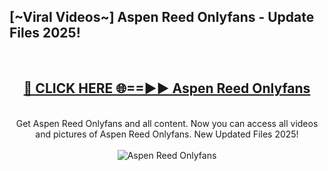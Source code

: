 <h2>[~Viral Videos~] Aspen Reed Onlyfans - Update Files 2025!</h2>
<br>
<div align="center">
<h2><a href="https://betterlinks.top/A2PfLJ" rel="nofollow">🔴 CLICK HERE 🌐==►► Aspen Reed Onlyfans</a></h2>
<br>
Get Aspen Reed Onlyfans and all content. Now you can access all videos and pictures of Aspen Reed Onlyfans. New Updated Files 2025!
<br>
<br>
<a href="https://betterlinks.top/A2PfLJ" rel="nofollow" data-target="animated-image.originalLink"><img src="https://i.ibb.co.com/WyWwxjT/player-gif2.gif" alt="Aspen Reed Onlyfans" style="max-width: 100%; display: inline-block;" data-target="animated-image.originalImage"></a>
</div>
<br>
